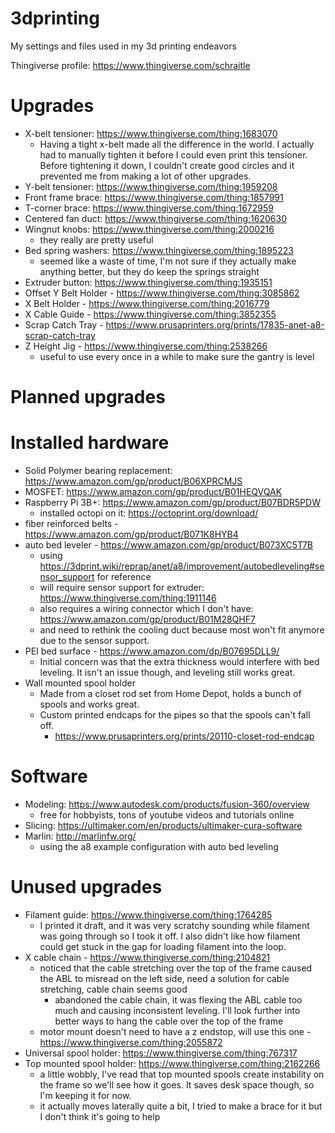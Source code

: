 # 3dprinting
My settings and files used in my 3d printing endeavors

Thingiverse profile: https://www.thingiverse.com/schraitle

# Upgrades
- X-belt tensioner: https://www.thingiverse.com/thing:1683070
  * Having a tight x-belt made all the difference in the world. I actually had to manually tighten it before I could even print this tensioner. Before tightening it down, I couldn't create good circles and it prevented me from making a lot of other upgrades.
- Y-belt tensioner: https://www.thingiverse.com/thing:1959208
- Front frame brace: https://www.thingiverse.com/thing:1857991
- T-corner brace: https://www.thingiverse.com/thing:1672959
- Centered fan duct: https://www.thingiverse.com/thing:1620630
- Wingnut knobs: https://www.thingiverse.com/thing:2000216
  * they really are pretty useful
- Bed spring washers: https://www.thingiverse.com/thing:1895223
  * seemed like a waste of time, I'm not sure if they actually make anything better, but they do keep the springs straight
- Extruder button: https://www.thingiverse.com/thing:1935151
- Offset Y Belt Holder - https://www.thingiverse.com/thing:3085862
- X Belt Holder - https://www.thingiverse.com/thing:2016779
- X Cable Guide - https://www.thingiverse.com/thing:3852355
- Scrap Catch Tray - https://www.prusaprinters.org/prints/17835-anet-a8-scrap-catch-tray
- Z Height Jig - https://www.thingiverse.com/thing:2538266
  * useful to use every once in a while to make sure the gantry is level

# Planned upgrades

# Installed hardware
- Solid Polymer bearing replacement: https://www.amazon.com/gp/product/B06XPRCMJS
- MOSFET: https://www.amazon.com/gp/product/B01HEQVQAK
- Raspberry Pi 3B+: https://www.amazon.com/gp/product/B07BDR5PDW
  * installed octopi on it: https://octoprint.org/download/
- fiber reinforced belts - https://www.amazon.com/gp/product/B071K8HYB4
- auto bed leveler - https://www.amazon.com/gp/product/B073XC5T7B
  * using https://3dprint.wiki/reprap/anet/a8/improvement/autobedleveling#sensor_support for reference
  * will require sensor support for extruder: https://www.thingiverse.com/thing:1911146
  * also requires a wiring connector which I don't have: https://www.amazon.com/gp/product/B01M28QHF7
  * and need to rethink the cooling duct because most won't fit anymore due to the sensor support.
- PEI bed surface - https://www.amazon.com/dp/B07695DLL9/
  * Initial concern was that the extra thickness would interfere with bed leveling. It isn't an issue though, and leveling still works great.
- Wall mounted spool holder
  * Made from a closet rod set from Home Depot, holds a bunch of spools and works great.
  * Custom printed endcaps for the pipes so that the spools can't fall off.
    * https://www.prusaprinters.org/prints/20110-closet-rod-endcap
  
# Software
- Modeling: https://www.autodesk.com/products/fusion-360/overview
  * free for hobbyists, tons of youtube videos and tutorials online 
- Slicing: https://ultimaker.com/en/products/ultimaker-cura-software
- Marlin: http://marlinfw.org/
  * using the a8 example configuration with auto bed leveling

# Unused upgrades
- Filament guide: https://www.thingiverse.com/thing:1764285
  * I printed it draft, and it was very scratchy sounding while filament was going through so I took it off. I also didn't like how filament could get stuck in the gap for loading filament into the loop.
- X cable chain - https://www.thingiverse.com/thing:2104821
  * noticed that the cable stretching over the top of the frame caused the ABL to misread on the left side, need a solution for cable stretching, cable chain seems good
    - abandoned the cable chain, it was flexing the ABL cable too much and causing inconsistent leveling. I'll look further into better ways to hang the cable over the top of the frame
  * motor mount doesn't need to have a z endstop, will use this one - https://www.thingiverse.com/thing:2055872
- Universal spool holder: https://www.thingiverse.com/thing:767317
- Top mounted spool holder: https://www.thingiverse.com/thing:2162266
  * a little wobbly, I've read that top mounted spools create instability on the frame so we'll see how it goes. It saves desk space though, so I'm keeping it for now.
  * it actually moves laterally quite a bit, I tried to make a brace for it but I don't think it's going to help


